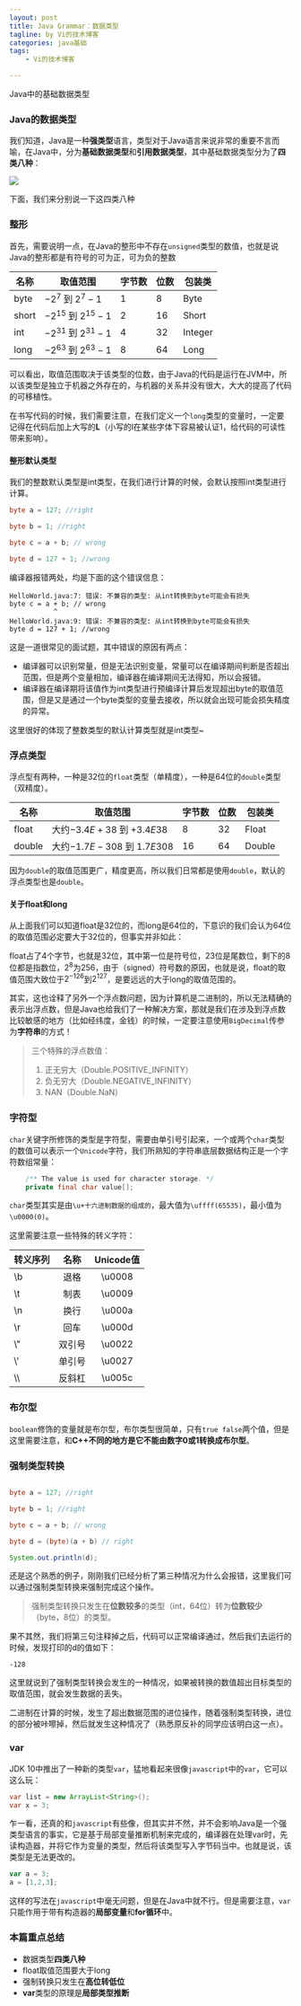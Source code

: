 ```yaml
---
layout: post  
title: Java Grammar：数据类型
tagline: by Vi的技术博客
categories: java基础
tags: 
    - Vi的技术博客

---
```


Java中的基础数据类型

<!--more-->

### Java的数据类型

我们知道，Java是一种**强类型**语言，类型对于Java语言来说非常的重要不言而喻，在Java中，分为**基础数据类型**和**引用数据类型**，其中基础数据类型分为了**四类八种**：

![](http://www.justdojava.com/assets/images/2019/java/image_vi/07_31/basedatatype.png)

下面，我们来分别说一下这四类八种

### 整形

首先，需要说明一点，在Java的整形中不存在`unsigned`类型的数值，也就是说Java的整形都是有符号的可为正，可为负的整数



| 名称 | 取值范围 |字节数|位数|包装类|
| --- | --- |---|---|---|
| byte | $-2^7$ 到 $2^7-1$ |1|8|Byte|
| short | $-2^{15}$ 到 $2^{15}-1$ |2|16|Short|
| int | $-2^{31}$ 到 $2^{31}-1$ |4|32|Integer|
| long |$-2^{63}$ 到 $2^{63}-1$  |8|64|Long|


可以看出，取值范围取决于该类型的位数，由于Java的代码是运行在JVM中，所以该类型是独立于机器之外存在的，与机器的关系并没有很大，大大的提高了代码的可移植性。

在书写代码的时候，我们需要注意，在我们定义一个`long`类型的变量时，一定要记得在代码后加上大写的**L**（小写的l在某些字体下容易被认证1，给代码的可读性带来影响）。

#### 整形默认类型

我们的整数默认类型是int类型，在我们进行计算的时候，会默认按照int类型进行计算。

```java
byte a = 127; //right

byte b = 1; //right

byte c = a + b; // wrong

byte d = 127 + 1; //wrong
```

编译器报错两处，均是下面的这个错误信息：

```
HelloWorld.java:7: 错误: 不兼容的类型: 从int转换到byte可能会有损失
byte c = a + b; // wrong
           ^
HelloWorld.java:9: 错误: 不兼容的类型: 从int转换到byte可能会有损失
byte d = 127 + 1; //wrong
```

这是一道很常见的面试题，其中错误的原因有两点：

   - 编译器可以识别常量，但是无法识别变量，常量可以在编译期间判断是否超出范围，但是两个变量相加，编译器在编译期间无法得知，所以会报错。
   - 编译器在编译期将该值作为int类型进行预编译计算后发现超出byte的取值范围，但是又是通过一个byte类型的变量去接收，所以就会出现可能会损失精度的异常。

这里很好的体现了整数类型的默认计算类型就是int类型~

### 浮点类型

浮点型有两种，一种是32位的`float`类型（单精度），一种是64位的`double`类型（双精度）。

| 名称 | 取值范围 |字节数|位数|包装类|
| --- | --- |---|---|---|
|float|大约$-3.4E+38$ 到 $+3.4E38$|8|32|Float|
|double|大约$-1.7E-308$ 到 $1.7E308$|16|64|Double|

因为`double`的取值范围更广，精度更高，所以我们日常都是使用`double`，默认的浮点类型也是`double`。

#### 关于float和long

从上面我们可以知道float是32位的，而long是64位的，下意识的我们会认为64位的取值范围必定要大于32位的，但事实并非如此：

float占了4个字节，也就是32位，其中第一位是符号位，23位是尾数位，剩下的8位都是指数位，$2^{8}$为256，由于（signed）符号数的原因，也就是说，float的取值范围大致位于$2^{-126}$到${2^{127}}$，是要远远的大于long的取值范围的。

其实，这也诠释了另外一个浮点数问题，因为计算机是二进制的，所以无法精确的表示出浮点数，但是Java也给我们了一种解决方案，那就是我们在涉及到浮点数比较敏感的地方（比如经纬度，金钱）的时候，一定要注意使用`BigDecimal`传参为**字符串**的方式！


>三个特殊的浮点数值：
>1. 正无穷大（Double.POSITIVE_INFINITY）
>2. 负无穷大（Double.NEGATIVE_INFINITY）
>3. NAN（Double.NaN）


### 字符型

`char`关键字所修饰的类型是字符型，需要由单引号引起来，一个或两个`char`类型的数值可以表示一个`Unicode`字符，我们所熟知的字符串底层数据结构正是一个字符数组常量：

```java
    /** The value is used for character storage. */
    private final char value[];
```
`char`类型其实是由`\u+十六进制数据的组成的`，最大值为`\uffff(65535)`，最小值为`\u0000(0)`。

这里需要注意一些特殊的转义字符：

| 转义序列 | 名称 | Unicode值 | 
| ------- |:-------:| :----:| 
| \b| 退格 | \u0008 | 
| \t| 制表 | \u0009 |
| \n| 换行 | \u000a | 
| \r| 回车 | \u000d |
| \\"| 双引号 | \u0022 |
| \\' | 单引号 | \u0027 |
| \\\ | 反斜杠 | \u005c |


### 布尔型

`boolean`修饰的变量就是布尔型，布尔类型很简单，只有`true false`两个值，但是这里需要注意，和**C++不同的地方是它不能由数字0或1转换成布尔型**。


### 强制类型转换

```java

byte a = 127; //right

byte b = 1; //right

byte c = a + b; // wrong

byte d = (byte)(a + b) // right

System.out.println(d);
```

还是这个熟悉的例子，刚刚我们已经分析了第三种情况为什么会报错，这里我们可以通过强制类型转换来强制完成这个操作。

> 强制类型转换只发生在**位数较多**的类型（int，64位）转为**位数较少**（byte，8位）的类型。

果不其然，我们将第三句注释掉之后，代码可以正常编译通过，然后我们去运行的时候，发现打印的d的值如下：

```
-128
```

这里就说到了强制类型转换会发生的一种情况，如果被转换的数值超出目标类型的取值范围，就会发生数据的丢失。

二进制在计算的时候，发生了超出数据范围的进位操作，随着强制类型转换，进位的部分被咔嚓掉，然后就发生这种情况了（熟悉原反补的同学应该明白这一点）。


### var

JDK 10中推出了一种新的类型`var`，猛地看起来很像`javascript`中的`var`，它可以这么玩：

```java
var list = new ArrayList<String>();
var x = 3;
```
乍一看，还真的和`javascript`有些像，但其实并不然，并不会影响Java是一个强类型语言的事实，它是基于局部变量推断机制来完成的，编译器在处理var时，先读构造器，并将它作为变量的类型，然后将该类型写入字节码当中。也就是说，该类型是无法更改的。

```js
var a = 3;
a = [1,2,3];
```
这样的写法在`javascript`中毫无问题，但是在Java中就不行。但是需要注意，`var`只能作用于带有构造器的**局部变量**和**for循环**中。



### 本篇重点总结

-  数据类型**四类八种**
-  float取值范围要大于long
-  强制转换只发生在**高位转低位**
-  **var**类型的原理是**局部类型推断**


